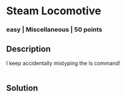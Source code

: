 # Steam Locomotive
### easy | Miscellaneous | 50 points

## Description
I keep accidentally mistyping the ls command! 
<br /><br />

## Solution
<br /><br />